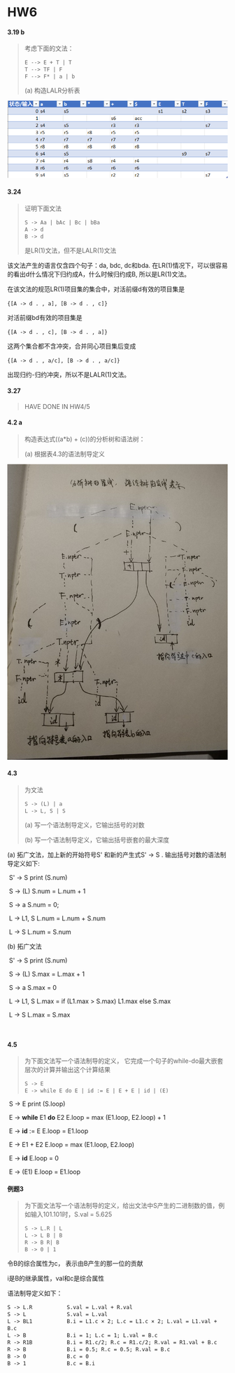 # HW6

#### 3.19 b

> 考虑下面的文法：
>
> ```
> E --> E + T | T
> T --> TF | F
> F --> F* | a | b
> ```
>
> (a) 构造LALR分析表
> 

![3-19-b](./figs/3-19-b.png)

#### 3.24

> 证明下面文法
>
> ```
> S -> Aa | bAc | Bc | bBa
> A -> d
> B -> d
> ```
>
> 是LR(1)文法，但不是LALR(1)文法

该文法产生的语言仅含四个句子：da, bdc, dc和bda. 在LR(1)情况下，可以很容易的看出d什么情况下归约成A，什么时候归约成B, 所以是LR(1)文法。

在该文法的规范LR(1)项目集的集合中，对活前缀d有效的项目集是

`{[A -> d . , a], [B -> d . , c]}`

对活前缀bd有效的项目集是

`{[A -> d . , c], [B -> d . , a]}`

这两个集合都不含冲突，合并同心项目集后变成

`{[A -> d . , a/c], [B -> d . , a/c]}`

出现归约-归约冲突，所以不是LALR(1)文法。



#### 3.27

> HAVE DONE IN HW4/5



#### 4.2 a

> 构造表达式((a*b) + (c))的分析树和语法树：
>
> (a) 根据表4.3的语法制导定义

![4_2](./figs/4_2.jpg)

#### 4.3

> 为文法
>
> ```
> S -> (L) | a
> L -> L, S | S
> ```
>
> (a) 写一个语法制导定义，它输出括号的对数
>
> (b) 写一个语法制导定义，它输出括号嵌套的最大深度

(a) 拓广文法，加上新的开始符号S' 和新的产生式S' -> S . 输出括号对数的语法制导定义如下:

​	S' -> S			print (S.num)

​	S -> (L)		  S.num = L.num + 1

​	S -> a			S.num = 0;

​	L -> L1, S   	L.num = L.num + S.num

​	L -> S			 L.num = S.num

(b) 拓广文法

​	S' -> S			print (S.num)

​	S -> (L) 		  S.max = L.max + 1

​	S -> a			S.max = 0

​	L -> L1, S	   L.max = if (L1.max > S.max) L1.max else S.max

​	L -> S			 L.max = S.max

​		

#### 4.5

> 为下面文法写一个语法制导的定义， 它完成一个句子的while-do最大嵌套层次的计算并输出这个计算结果
>
> ```
> S -> E
> E -> while E do E | id := E | E + E | id | (E)
> ```

​	S -> E								print (S.loop)

​	E -> **while** E1 **do** E2     	E.loop = max (E1.loop, E2.loop) + 1

​	E -> **id** := E						E.loop = E1.loop

​	E -> E1 + E2					  E.loop = max (E1.loop, E2.loop)

​	E -> **id**								E.loop = 0

​	E -> (E1)							 E.loop = E1.loop




#### 例题3

> 为下面文法写一个语法制导的定义，给出文法中S产生的二进制数的值，例如输入101.101时，S.val = 5.625
>
> ```
> S -> L.R | L
> L -> L B | B
> R -> B R| B
> B -> 0 | 1
> ```

 令B的综合属性为c， 表示由B产生的那一位的贡献

 i是B的继承属性，val和c是综合属性

 语法制导定义如下：

 ```
 S -> L.R			S.val = L.val + R.val
 S -> L				S.val = L.val
 L -> BL1			B.i = L1.c × 2; L.c = L1.c × 2; L.val = L1.val + B.c
 L -> B				B.i = 1; L.c = 1; L.val = B.c
 R -> R1B			B.i = R1.c/2; R.c = R1.c/2; R.val = R1.val + B.c
 R -> B				B.i = 0.5; R.c = 0.5; R.val = B.c
 B -> 0				B.c = 0
 B -> 1				B.c = B.i
 ```

 